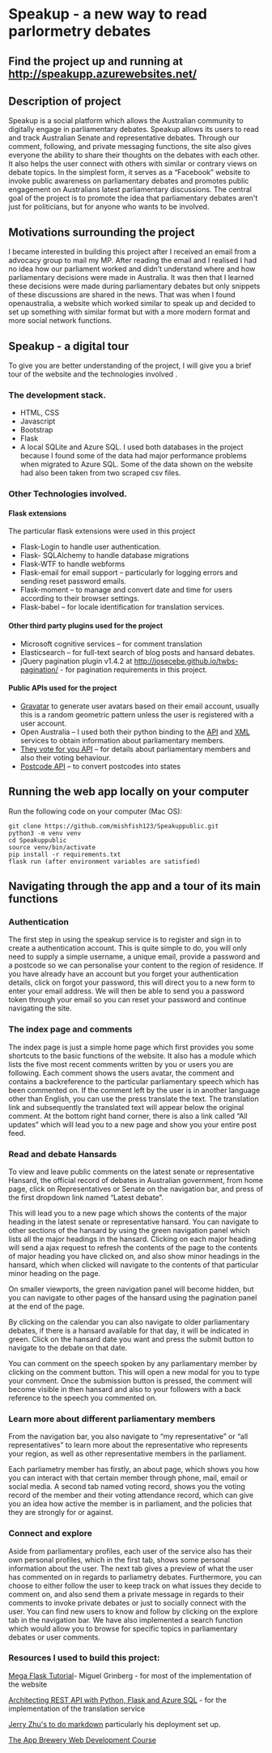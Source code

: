 # Speakup - a new way to read parlormetry debates

## Find the project up and running at http://speakupp.azurewebsites.net/
## Description of project

Speakup is a social platform which allows the Australian community to digitally engage in parliamentary debates. Speakup allows its users to read and track Australian Senate and representative debates. Through our comment, following, and private messaging functions, the site also gives everyone the ability to share their thoughts on the debates with each other. It also helps the user connect with others with similar or contrary views on debate topics. In the simplest form, it serves as a “Facebook” website to invoke public awareness on parliamentary debates and promotes public engagement on Australians latest parliamentary discussions. The central goal of the project is to promote the idea that parliamentary debates aren't just for politicians, but for anyone who wants to be involved.

## Motivations surrounding the project

I became interested in building this project after I received an email from a advocacy group to mail my MP. After reading the email and I realised I had no idea how our parliament worked and didn’t understand where and how parliamentary decisions were made in Australia. It was then that I learned these decisions were made during parliamentary debates but only snippets of these discussions are shared in the news. That was when I found openaustralia, a website which worked similar to speak up and decided to set up something with similar format but with a more modern format and more social network functions.   

## Speakup - a digital tour

To give you are better understanding of the project, I will give you a brief tour of the website and the technologies involved .

### The development stack.
* HTML, CSS
* Javascript
* Bootstrap
* Flask
* A local SQLite and Azure SQL. I used both databases in the project because I found some of the data had major performance problems when migrated to Azure SQL. Some of the data shown on the website had also been taken from two scraped csv files.

### Other Technologies involved.

#### Flask extensions
The particular flask extensions were used in this project
* Flask-Login to handle user authentication.
* Flask- SQLAlchemy to handle database migrations
* Flask-WTF to handle webforms
* Flask-email for email support – particularly for logging errors and sending reset password emails.
* Flask-moment – to manage and convert date and time for users according to their browser settings.
* Flask-babel – for locale identification for translation services.

#### Other third party plugins used for the project
* Microsoft cognitive services – for comment translation
* Elasticsearch – for full-text search of blog posts and hansard debates.
* jQuery pagination plugin v1.4.2 at  http://josecebe.github.io/twbs-pagination/ - for pagination requirements in this project.


#### Public APIs used for the project

*	[Gravatar](https://en.gravatar.com/) to generate user avatars based on their email account, usually this is a random  geometric pattern unless the user is registered with a user account.
* Open Australia – I used both their python binding to the [API](https://pypi.org/project/openaustralia/) and [XML](http://data.openaustralia.org.au/) services to obtain information about parliamentary members.
* [They vote for you API](https://theyvoteforyou.org.au/help/data) – for details about parliamentary members and also their voting behaviour.
* [Postcode API](https://postcodeapi.com.au/) – to convert postcodes into states

## Running the web app locally on your computer

Run the following code on your computer (Mac OS):

```
git clone https://github.com/mishfish123/Speakuppublic.git
python3 -m venv venv
cd Speakuppublic
source venv/bin/activate
pip install -r requirements.txt
flask run (after environment variables are satisfied)
```
## Navigating through the app and a tour of its main functions

### Authentication

The first step in using the speakup service is to register and sign in to create a authentication account. This is quite simple to do, you will only need to supply a simple username, a unique email, provide a password and a postcode so we can personalise your content to the region of residence. If you have already have an account but you forget your authentication details, click on forgot your password, this will direct you to a new form to enter your email address. We will then be able to send you a password token through your email so you can reset your password and continue navigating the site.

### The index page and comments

The index page is just a simple home page which first provides you some shortcuts to the basic functions of the website. It also has a module which lists the five most recent comments written by you or users you are following. Each comment shows the users avatar, the comment and contains a backreference to the particular parliamentary speech which has been commented on. If the comment left by the user is in another language other than English, you can use the press translate the text. The translation link and subsequently the translated text will appear below the original comment.  At the bottom right hand corner, there is also a link called “All updates” which will lead you to a new page and show you your entire post feed.


### Read and debate Hansards
To view and leave public comments on the latest senate or representative Hansard, the official record of debates in Australian government, from home page, click on Representatives or Senate on the navigation bar, and press of the first dropdown link named “Latest debate”.  

This will lead you to a new page which shows the contents of the major heading in the latest senate or representative hansard. You can navigate to other sections of the hansard by using the green navigation panel which lists all the major headings in the hansard. Clicking on each major heading will send a ajax request to refresh the contents of the page to the contents of major heading you have clicked on, and also show minor headings in the hansard, which when clicked will navigate to the contents of that particular minor heading on the page.

On smaller viewports, the green navigation panel will become hidden, but you can navigate to other pages of the hansard using the pagination panel at the end of the page.

By clicking on the calendar you can also navigate to older parliamentary debates, if there is a hansard available for that day, it will be indicated in green. Click on the hansard date you want and press the submit button to navigate to the debate on that date.

You can comment on the speech spoken by any parliamentary member by clicking on the comment button. This will open a new modal for you to type your comment. Once the submission button is pressed, the comment will become visible in then hansard and also to your followers with a back reference to the speech you commented on.

### Learn more about different parliamentary members

From the navigation bar, you also navigate to “my representative” or “all representatives” to learn more about the representative who represents your region, as well as other representative members in the parliament.

Each parliametry member has  firstly, an about page, which shows you how you can interact with that certain member through phone, mail, email or social media. A second tab named voting record, shows you the voting record of the member and their voting attendance record, which can give you an idea how active the member is in parliament, and the policies that they are strongly for or against.

### Connect and explore

Aside from parliamentary profiles, each user of the service also has their own personal profiles, which in the first tab, shows some personal information about the user. The next tab gives a preview of what the user has commented on in regards to parliametry debates. Furthermore, you can choose to either follow the user to keep track on what issues they decide to comment on, and also send them a private message in regards to their comments to invoke private debates or just to socially connect with the user.  You can find new users to know and follow by clicking on the explore tab in the navigation bar. We have also implemented a search function which would allow you to browse for specific topics in parliamentary debates or user comments.


### Resources I used to build this project:

[Mega Flask Tutorial](https://blog.miguelgrinberg.com/post/the-flask-mega-tutorial-part-i-hello-world)- Miguel Grinberg - for most of the implementation of the website

[Architecting REST API with Python, Flask and Azure SQL]((https://devblogs.microsoft.com/azure-sql/architecting-rest-api-with-python-flask-and-azure-sql/)) - for the implementation of the translation service

[Jerry Zhu's to do markdown](https://github.com/JerryyZhu/todo_markdown) particularly his deployment set up.

[The App Brewery Web Development Course](https://www.appbrewery.co/)
